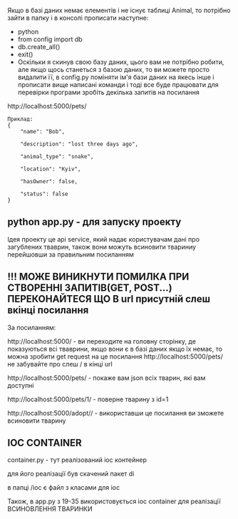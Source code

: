  Якщо в базі даних немає елементів і не існує таблиці Animal, то потрібно зайти в папку і в консолі прописати наступне:
- python
- from config import db
- db.create_all()
- exit()
- Оскільки я скинув свою базу даних, цього вам не потрібно робити, але якщо щось станеться з базою даних, то ви можете просто видалити її, в config.py поміняти ім'я бази даних на якесь інше і прописати вище написані команди і тоді все буде працювати
для перевірки програми зробіть декілька запитів на посилання

http://localhost:5000/pets/

    Приклад:
    {      
        "name": "Bob",
        
        "description": "lost three days ago",
        
        "animal_type": "snake",
        
        "location": "Kyiv",
        
        "hasOwner": false,
        
        "status": false
	}

python app.py - для запуску проекту
-
Ідея проекту це api service, який надає користувачам дані про загублених тваврин, також вони можуть всиновити твариниу перейшовши за правильним посиланням

!!! МОЖЕ ВИНИКНУТИ ПОМИЛКА ПРИ СТВОРЕННІ ЗАПИТІВ(GET, POST...) ПЕРЕКОНАЙТЕСЯ ЩО В url присутній слеш вкінці посилання
-
За посиланням:

http://localhost:5000/ - ви переходите на головну сторінку, де показуються всі тваврини, якщо вони є в базі даних
якщо їх немає, то можна зробити get request на це посилання http://localhost:5000/pets/
не забувайте про слеш / в кінці url

http://localhost:5000/pets/ - покаже вам json всіх тварин, які вам доступні

http://localhost:5000/pets/1/ - поверне тварину з id=1

http://localhost:5000/adopt/<id>/ - використавши це посилання ви зможете всиновити тварину

IOC CONTAINER
-
container.py - тут реалізований ioc контейнер

для його реалізації був скачений пакет di

в папці /ioc є файл з класами для ioc

Також, в app.py з 19-35 використовується ioc container для реалізації ВСИНОВЛЕННЯ ТВАРИНКИ

